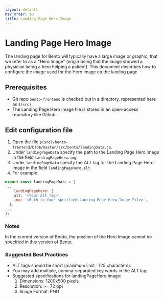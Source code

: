 ```yaml
---
layout: default
nav_order: 10
title: Landing Page Hero Image
---
```


# Landing Page Hero Image
The landing page for Bento will typically have a large image or graphic, that we refer to as a "Hero Image" (origin being that the image showed a physician being a hero helping a patient). This document describes how to configure the image used for the Hero Image on the landing page.

## Prerequisites
- Git repo `bento-frontend` is checked out in a directory, represented here as `$(src)`.
- The Landing Page Hero Image file is stored in an open-access repository like Github.

## Edit configuration file
 1. Open the file `$(src)/bento-frontend/blob/master/src/bento/landingData.js`.
 2. Under `landingPageData` specify the path to the Landing Page Hero Image in the field `landingPageHero.img`.
 3. Under `landingPageData` specify the ALT tag for the Landing Page Hero Image in the field `landingPageHero.alt`.
 4. For example:

```javascript
export const landingPageData = {
...
	landingPagehero: {
    alt: '<Your Alt Tag>',
    img: '<Path to Your specified Landing Page Hero Image File>',
  },
...
};
```

### Notes
In the current version of Bento, the position of the Hero Image cannot be specified in this version of Bento.

### Suggested Best Practices
- ALT tags should be short (maximum limit =125 characters).
- You may add multiple, comma-separated key words in the ALT tag.
- Suggested specifications for landingPageHero image:
  1. Dimensions: 1200x500 pixels
  2. Resolution: >= 72 ppi
  3. Image Format: PNG
